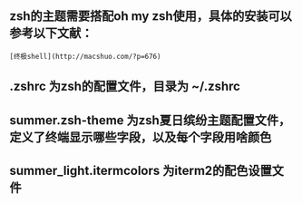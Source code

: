 ## zsh的主题需要搭配oh my zsh使用，具体的安装可以参考以下文献：
    [终极shell](http://macshuo.com/?p=676)
## .zshrc 为zsh的配置文件，目录为 ~/.zshrc
## summer.zsh-theme 为zsh夏日缤纷主题配置文件，定义了终端显示哪些字段，以及每个字段用啥颜色
## summer_light.itermcolors 为iterm2的配色设置文件